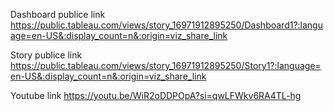 Dashboard publice link
https://public.tableau.com/views/story_16971912895250/Dashboard1?:language=en-US&:display_count=n&:origin=viz_share_link

Story publice link
https://public.tableau.com/views/story_16971912895250/Story1?:language=en-US&:display_count=n&:origin=viz_share_link

Youtube link
https://youtu.be/WiR2oDDPOpA?si=qwLFWkv6RA4TL-hg
